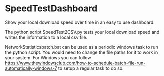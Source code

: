# SpeedTestDashboard
Show your local download speed over time in an easy to use dashboard. 

The python script SpeedTest2CSV.py tests your local download speed and writes the information to a local csv file. 

NetworkStatisticsbatch.bat can be used as a periodic windows task to run the python script. You would need to change the file paths for it to work in your system. For Windows you can follow https://www.thewindowsclub.com/how-to-schedule-batch-file-run-automatically-windows-7 to setup a regular task to do so. 

